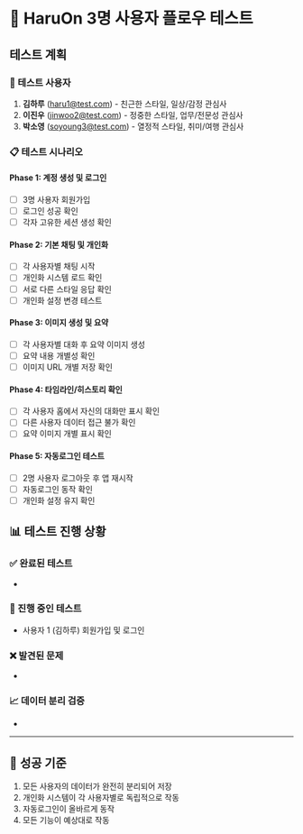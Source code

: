 # 🧪 HaruOn 3명 사용자 플로우 테스트

## 테스트 계획

### 👥 테스트 사용자
1. **김하루** (haru1@test.com) - 친근한 스타일, 일상/감정 관심사
2. **이진우** (jinwoo2@test.com) - 정중한 스타일, 업무/전문성 관심사  
3. **박소영** (soyoung3@test.com) - 열정적 스타일, 취미/여행 관심사

### 📋 테스트 시나리오

#### Phase 1: 계정 생성 및 로그인
- [ ] 3명 사용자 회원가입
- [ ] 로그인 성공 확인
- [ ] 각자 고유한 세션 생성 확인

#### Phase 2: 기본 채팅 및 개인화
- [ ] 각 사용자별 채팅 시작
- [ ] 개인화 시스템 로드 확인
- [ ] 서로 다른 스타일 응답 확인
- [ ] 개인화 설정 변경 테스트

#### Phase 3: 이미지 생성 및 요약
- [ ] 각 사용자별 대화 후 요약 이미지 생성
- [ ] 요약 내용 개별성 확인
- [ ] 이미지 URL 개별 저장 확인

#### Phase 4: 타임라인/히스토리 확인
- [ ] 각 사용자 홈에서 자신의 대화만 표시 확인
- [ ] 다른 사용자 데이터 접근 불가 확인
- [ ] 요약 이미지 개별 표시 확인

#### Phase 5: 자동로그인 테스트
- [ ] 2명 사용자 로그아웃 후 앱 재시작
- [ ] 자동로그인 동작 확인
- [ ] 개인화 설정 유지 확인

## 📊 테스트 진행 상황

### ✅ 완료된 테스트
- 

### 🔄 진행 중인 테스트
- 사용자 1 (김하루) 회원가입 및 로그인

### ❌ 발견된 문제
- 

### 📈 데이터 분리 검증
- 

---

## 🎯 성공 기준
1. 모든 사용자의 데이터가 완전히 분리되어 저장
2. 개인화 시스템이 각 사용자별로 독립적으로 작동
3. 자동로그인이 올바르게 동작
4. 모든 기능이 예상대로 작동